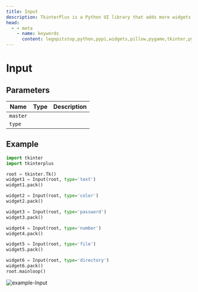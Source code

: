 ```yaml
---
title: Input
description: TkinterPlus is a Python UI library that adds more widgets to Tkinter
head:
  - - meta
    - name: keywords
      content: legopitstop,python,pypi,widgets,pillow,pygame,tkinter,pythonpackage
---
```


# Input

## Parameters

| Name     | Type | Description |
| -------- | ---- | ----------- |
| `master` |      |             |
| `type`   |      |             |

## Example

```py
import tkinter
import tkinterplus

root = tkinter.Tk()
widget1 = Input(root, type='text')
widget1.pack()

widget2 = Input(root, type='color')
widget2.pack()

widget3 = Input(root, type='password')
widget3.pack()

widget4 = Input(root, type='number')
widget4.pack()

widget5 = Input(root, type='file')
widget5.pack()

widget6 = Input(root, type='directory')
widget6.pack()
root.mainloop()
```

![example-Input](/images/example-Input.png)
